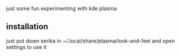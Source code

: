 just some fun experimenting with kde plasma

## installation
just put down serika in ~/.local/share/plasma/look-and-feel and open settings to use it
